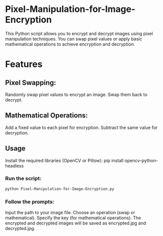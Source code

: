 # Pixel-Manipulation-for-Image-Encryption

This Python script allows you to encrypt and decrypt images using pixel manipulation techniques. You can swap pixel values or apply basic mathematical operations to achieve encryption and decryption.

# Features
## Pixel Swapping:
Randomly swap pixel values to encrypt an image.
Swap them back to decrypt.
## Mathematical Operations:
Add a fixed value to each pixel for encryption.
Subtract the same value for decryption.
## Usage
Install the required libraries (OpenCV or Pillow):
pip install opencv-python-headless

### Run the script:
```bash
python Pixel-Manipulation-for-Image-Encryption.py
```
### Follow the prompts:
Input the path to your image file.
Choose an operation (swap or mathematical).
Specify the key (for mathematical operations).
The encrypted and decrypted images will be saved as encrypted.jpg and decrypted.jpg.
